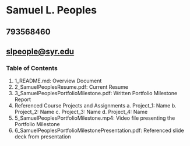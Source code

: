 # Samuel L. Peoples
## 793568460
## slpeople@syr.edu

### Table of Contents

1. 1_README.md: Overview Document
2. 2_SamuelPeoplesResume.pdf: Current Resume
3. 3_SamuelPeoplesPortfolioMilestone.pdf: Written Portfolio Milestone Report
4. Referenced Course Projects and Assignments
  a. Project_1: Name
  b. Project_2: Name
  c. Project_3: Name
  d. Project_4: Name
5. 5_SamuelPeoplesPortfolioMilestone.mp4: Video file presenting the Portfolio Milestone
6. 6_SamuelPeoplesPortfolioMilestonePresentation.pdf: Referenced slide deck from presentation
